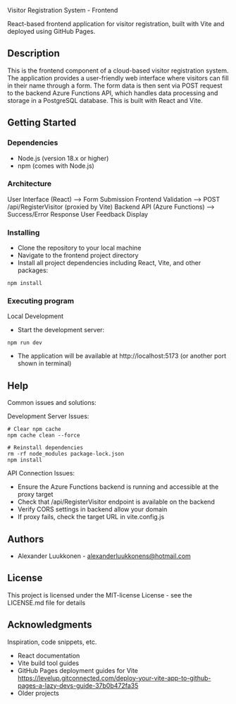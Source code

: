 Visitor Registration System - Frontend

React-based frontend application for visitor registration, built with Vite and deployed using GitHub Pages.

## Description

This is the frontend component of a cloud-based visitor registration system. The application provides a user-friendly web interface where visitors can fill in their name through a form. The form data is then sent via POST request to the backend Azure Functions API, which handles data processing and storage in a PostgreSQL database. This is built with React and Vite.

## Getting Started

### Dependencies

* Node.js (version 18.x or higher)
* npm (comes with Node.js)

### Architecture

User Interface (React)
    --> Form Submission
Frontend Validation
    --> POST /api/RegisterVisitor (proxied by Vite)
Backend API (Azure Functions)
    --> Success/Error Response
User Feedback Display

### Installing

* Clone the repository to your local machine
* Navigate to the frontend project directory
* Install all project dependencies including React, Vite, and other packages:
```
npm install
```

### Executing program

Local Development

* Start the development server:
```
npm run dev
```
* The application will be available at http://localhost:5173 (or another port shown in terminal)

## Help

Common issues and solutions:

Development Server Issues:
```
# Clear npm cache
npm cache clean --force

# Reinstall dependencies
rm -rf node_modules package-lock.json
npm install
```
API Connection Issues:

* Ensure the Azure Functions backend is running and accessible at the proxy target
* Check that /api/RegisterVisitor endpoint is available on the backend
* Verify CORS settings in backend allow your domain
* If proxy fails, check the target URL in vite.config.js

## Authors

* Alexander Luukkonen - alexanderluukkonens@hotmail.com

## License

This project is licensed under the MIT-license License - see the LICENSE.md file for details

## Acknowledgments

Inspiration, code snippets, etc.
* React documentation
* Vite build tool guides
* GitHub Pages deployment guides for Vite https://levelup.gitconnected.com/deploy-your-vite-app-to-github-pages-a-lazy-devs-guide-37b0b472fa35
* Older projects
